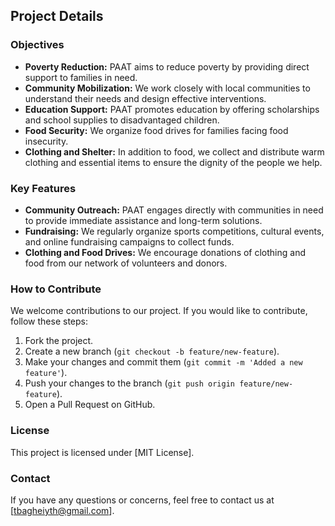## Project Details

### Objectives

- **Poverty Reduction:** PAAT aims to reduce poverty by providing direct support to families in need.
- **Community Mobilization:** We work closely with local communities to understand their needs and design effective interventions.
- **Education Support:** PAAT promotes education by offering scholarships and school supplies to disadvantaged children.
- **Food Security:** We organize food drives for families facing food insecurity.
- **Clothing and Shelter:** In addition to food, we collect and distribute warm clothing and essential items to ensure the dignity of the people we help.

### Key Features

- **Community Outreach:** PAAT engages directly with communities in need to provide immediate assistance and long-term solutions.
- **Fundraising:** We regularly organize sports competitions, cultural events, and online fundraising campaigns to collect funds.
- **Clothing and Food Drives:** We encourage donations of clothing and food from our network of volunteers and donors.

### How to Contribute

We welcome contributions to our project. If you would like to contribute, follow these steps:

1. Fork the project.
2. Create a new branch (`git checkout -b feature/new-feature`).
3. Make your changes and commit them (`git commit -m 'Added a new feature'`).
4. Push your changes to the branch (`git push origin feature/new-feature`).
5. Open a Pull Request on GitHub.

### License

This project is licensed under [MIT License].

### Contact

If you have any questions or concerns, feel free to contact us at [tbagheiyth@gmail.com].
